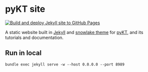 # pyKT site

[![Build and deploy Jekyll site to GitHub Pages](https://github.com/pykt-team/pykt-team.github.io/actions/workflows/github-pages.yml/badge.svg)](https://github.com/pykt-team/pykt-team.github.io/actions/workflows/github-pages.yml)

A static website built in [Jekyll](https://jekyllrb.com/) and [snowlake theme](https://jekyllthemes.io/theme/snowlake-website-jekyll-theme) for [pyKT](https://github.com/pykt-team/pykt-toolkit), and its tutorials and documentation.

## Run in local

```shell
bundle exec jekyll serve -w --host 0.0.0.0 --port 8989
```